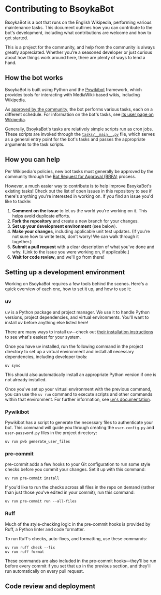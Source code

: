 # Contributing to BsoykaBot

BsoykaBot is a bot that runs on the English Wikipedia, performing various
maintenance tasks. This document outlines how you can contribute to the bot's
development, including what contributions are welcome and how to get started.

This is a project for the community, and help from the community is always
greatly appreciated. Whether you're a seasoned developer or just curious about
how things work around here, there are plenty of ways to lend a hand.

## How the bot works

BsoykaBot is built using Python and the
[Pywikibot](https://www.mediawiki.org/wiki/Manual:Pywikibot) framework, which
provides tools for interacting with MediaWiki-based wikis, including Wikipedia.

As [approved by the community](https://en.wikipedia.org/wiki/Wikipedia:Bots/Requests_for_approval), the bot performs various tasks, each on a different schedule. For information on the bot's tasks, see [its user page on Wikipedia](https://en.wikipedia.org/wiki/User:BsoykaBot).

Generally, BsoykaBot's tasks are relatively simple scripts run as cron jobs. These scripts are invoked through the [`tasks/__main__.py`](tasks/__main__.py) file, which serves as a general entry point for the bot's tasks and passes the appropriate arguments to the task scripts.

## How you can help

Per Wikipedia's policies, new bot tasks must generally be approved by the community through the [Bot Request for Approval (BRFA)](https://en.wikipedia.org/wiki/Wikipedia:Bots/Requests_for_approval) process.

However, a much easier way to contribute is to help improve BsoykaBot's existing tasks! Check out the list of open issues in this repository to see if there's anything you're interested in working on. If you find an issue you'd like to tackle:

1. **Comment on the issue** to let us the world you're working on it. This helps avoid duplicate efforts.
2. **Fork the repository** and create a new branch for your changes.
3. **Set up your development environment** (see below).
4. **Make your changes**, including applicable unit test updates. (If you're not sure how to write tests, don't worry! We can walk through it together.)
5. **Submit a pull request** with a clear description of what you've done and why. (Link to the issue you were working on, if applicable.)
6. **Wait for code review**, and we'll go from there!

## Setting up a development environment

Working on BsoykaBot requires a few tools behind the scenes. Here's a quick overview of each one, how to set it up, and how to use it:

### uv

uv is a Python package and project manager. We use it to handle Python versions, project dependencies, and virtual environments. You'll want to install uv before anything else listed here!

There are many ways to install uv—check out [their installation instructions](https://docs.astral.sh/uv/getting-started/installation/) to see what's easiest for your system.

Once you have uv installed, run the following command in the project directory to set up a virtual environment and install all necessary dependencies, including developer tools:
```shell
uv sync
```

This should also automatically install an appropriate Python version if one is not already installed.

Once you've set up your virtual environment with the previous command, you can use the `uv run` command to execute scripts and other commands within that environment. For further information, see [uv's documentation](https://docs.astral.sh/uv/reference/cli/#uv-run).

### Pywikibot

Pywikibot has a script to generate the necessary files to authenticate your bot. This command will guide you through creating the `user-config.py` and `user-password.py` files in the project directory:
```shell
uv run pwb generate_user_files
```

### pre-commit

pre-commit adds a few hooks to your Git configuration to run some style checks before you commit your changes. Set it up with this command:
```shell
uv run pre-commit install
```

If you'd like to run the checks across all files in the repo on demand (rather than just those you've edited in your commit), run this command:
```shell
uv run pre-commit run --all-files
```

### Ruff

Much of the style-checking logic in the pre-commit hooks is provided by Ruff, a Python linter and code formatter.

To run Ruff's checks, auto-fixes, and formatting, use these commands:
```shell
uv run ruff check --fix
uv run ruff format
```

These commands are also included in the pre-commit hooks—they'll be run before every commit if you set that up in the previous section, and they'll run automatically on every pull request.

## Code review and deployment
